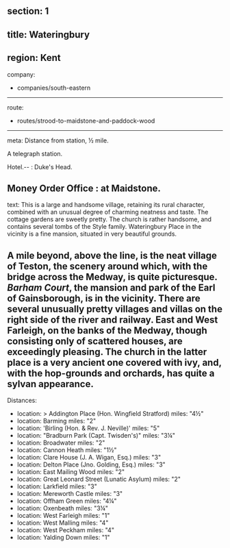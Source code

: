 section: 1
----
title: Wateringbury
----
region: Kent
----
company:
- companies/south-eastern
----
route:
- routes/strood-to-maidstone-and-paddock-wood
----
meta: Distance from station, ½ mile.

A telegraph station.

Hotel.--
: Duke's Head.

Money Order Office
: at Maidstone.
----
text: This is a large and handsome village, retaining its rural character, combined with an unusual degree of charming neatness and taste. The cottage gardens are sweetly pretty. The church is rather handsome, and contains several tombs of the Style family. Wateringbury Place in the vicinity is a fine mansion, situated in very beautiful grounds.

A mile beyond, above the line, is the neat village of Teston, the scenery around which, with the bridge across the Medway, is quite picturesque. *Barham Court*, the mansion and park of the Earl of Gainsborough, is in the vicinity. There are several unusually pretty villages and villas on the right side of the river and railway. East and West Farleigh, on the banks of the Medway, though consisting only of scattered houses, are exceedingly pleasing. The church in the latter place is a very ancient one covered with ivy, and, with the hop-grounds and orchards, has quite a sylvan appearance.
----
Distances:

-
  location: >
    Addington Place (Hon. Wingfield
    Stratford)
  miles: "4½"
-
  location: Barming
  miles: "2"
-
  location: 'Birling (Hon. & Rev. J. Neville)'
  miles: "5"
-
  location: "Bradburn Park (Capt. Twisden's)"
  miles: "3¼"
-
  location: Broadwater
  miles: "2"
-
  location: Cannon Heath
  miles: "1½"
-
  location: Clare House (J. A. Wigan, Esq.)
  miles: "3"
-
  location: Delton Place (Jno. Golding, Esq.)
  miles: "3"
-
  location: East Mailing Wood
  miles: "2"
-
  location: Great Leonard Street (Lunatic Asylum)
  miles: "2"
-
  location: Larkfield
  miles: "3"
-
  location: Mereworth Castle
  miles: "3"
-
  location: Offham Green
  miles: "4¼"
-
  location: Oxenbeath
  miles: "3¼"
-
  location: West Farleigh
  miles: "1"
-
  location: West Malling
  miles: "4"
-
  location: West Peckham
  miles: "4"
-
  location: Yalding Down
  miles: "1"
